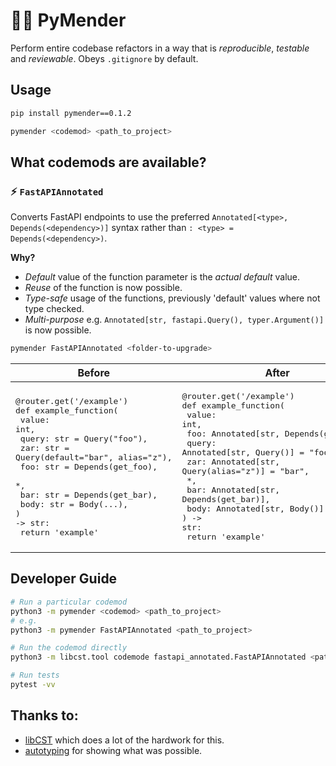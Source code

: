 # 👷‍♀️ PyMender

Perform entire codebase refactors in a way that is _reproducible_, _testable_ and _reviewable_. Obeys `.gitignore` by default.

## Usage

```bash
pip install pymender==0.1.2

pymender <codemod> <path_to_project>
```

## What codemods are available?

### ⚡ `FastAPIAnnotated`

Converts FastAPI endpoints to use the preferred `Annotated[<type>, Depends(<dependency>)]` syntax rather than `: <type> = Depends(<dependency>)`.

**Why?**

- *Default* value of the function parameter is the *actual default* value.
- *Reuse* of the function is now possible.
- *Type-safe* usage of the functions, previously 'default' values where not type checked.
- *Multi-purpose* e.g. `Annotated[str, fastapi.Query(), typer.Argument()]` is now possible.

```bash
pymender FastAPIAnnotated <folder-to-upgrade>
```

| Before | After |
| --- | --- |
| <pre>@router.get('/example')<br/>def example_function(<br/>    value: int,<br/>    query: str = Query("foo"),<br/>    zar: str = Query(default="bar", alias="z"),<br/>    foo: str = Depends(get_foo),<br/>    *,<br/>    bar: str = Depends(get_bar),<br/>    body: str = Body(...),<br/>) -> str:<br/>    return 'example'</pre> | <pre>@router.get('/example')<br/>def example_function(<br/>    value: int,<br/>    foo: Annotated[str, Depends(get_foo)],<br/>    query: Annotated[str, Query()] = "foo",<br/>    zar: Annotated[str, Query(alias="z")] = "bar",<br/>    *,<br/>    bar: Annotated[str, Depends(get_bar)],<br/>    body: Annotated[str, Body()],<br/>) -> str:<br/>    return 'example'</pre> |

## Developer Guide

```bash
# Run a particular codemod
python3 -m pymender <codemod> <path_to_project>
# e.g.
python3 -m pymender FastAPIAnnotated <path_to_project>

# Run the codemod directly
python3 -m libcst.tool codemode fastapi_annotated.FastAPIAnnotated <path_to_project>

# Run tests
pytest -vv

```

## Thanks to:

- [libCST](https://github.com/Instagram/LibCST) which does a lot of the hardwork for this.
- [autotyping](https://github.com/JelleZijlstra/autotyping) for showing what was possible.
